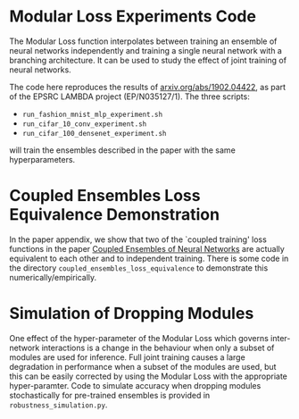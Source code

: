 # Modular Loss Experiments Code

The Modular Loss function interpolates between training an ensemble of neural networks
independently and training a single neural network with a branching architecture.
It can be used to study the effect of joint training of neural networks.

The code here reproduces the results of [arxiv.org/abs/1902.04422](http://arxiv.org/abs/1902.04422), as part of the EPSRC LAMBDA project (EP/N035127/1). The three scripts:

- ``run_fashion_mnist_mlp_experiment.sh``
- ``run_cifar_10_conv_experiment.sh``
- ``run_cifar_100_densenet_experiment.sh``

will train the ensembles described in the paper with the same hyperparameters.


# Coupled Ensembles Loss Equivalence Demonstration

In the paper appendix, we show that two of the `coupled training' loss functions in the paper [Coupled Ensembles of Neural Networks](https://arxiv.org/abs/1709.06053) are actually equivalent to each other and to independent training. There is some code in the directory ``coupled_ensembles_loss_equivalence`` to demonstrate this numerically/empirically.

# Simulation of Dropping Modules

One effect of the hyper-parameter of the Modular Loss which governs
inter-network interactions is a change in the behaviour when only a subset of
modules are used for inference. Full joint training causes a large degradation
in performance when a subset of the modules are used, but this can be easily
corrected by using the Modular Loss with the appropriate hyper-paramter. Code to
simulate accuracy when dropping modules stochastically for pre-trained ensembles
is provided in `robustness_simulation.py`.
